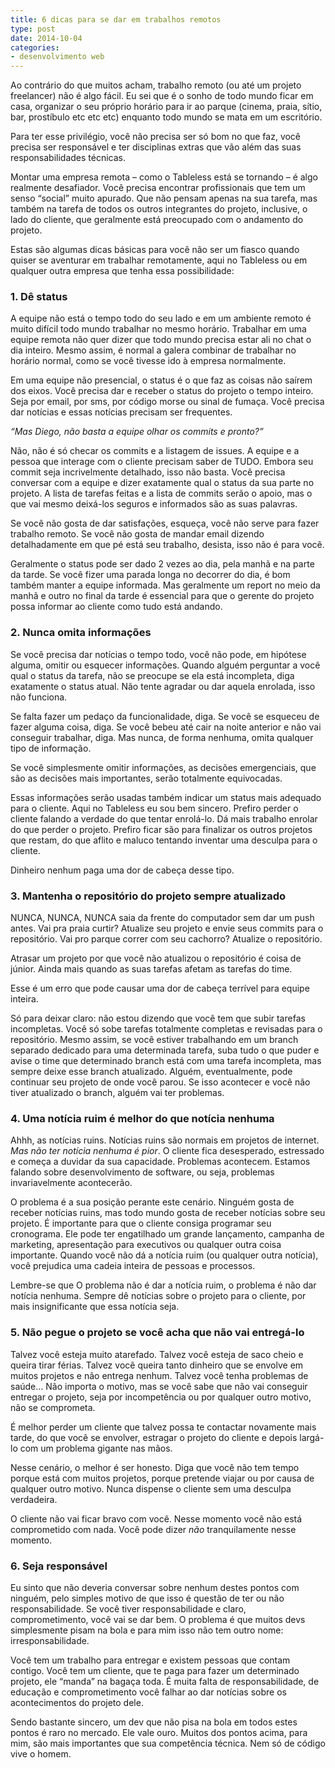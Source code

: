 ```yaml
---
title: 6 dicas para se dar em trabalhos remotos
type: post
date: 2014-10-04
categories:
- desenvolvimento web
---
```


Ao contrário do que muitos acham, trabalho remoto (ou até um projeto freelancer) não é algo fácil. Eu sei que é o sonho de todo mundo ficar em casa, organizar o seu próprio horário para ir ao parque (cinema, praia, sítio, bar, prostíbulo etc etc etc) enquanto todo mundo se mata em um escritório.

Para ter esse privilégio, você não precisa ser só bom no que faz, você precisa ser responsável e ter disciplinas extras que vão além das suas responsabilidades técnicas.

Montar uma empresa remota – como o Tableless está se tornando – é algo realmente desafiador. Você precisa encontrar profissionais que tem um senso “social” muito apurado. Que não pensam apenas na sua tarefa, mas também na tarefa de todos os outros integrantes do projeto, inclusive, o lado do cliente, que geralmente está preocupado com o andamento do projeto.

Estas são algumas dicas básicas para você não ser um fiasco quando quiser se aventurar em trabalhar remotamente, aqui no Tableless ou em qualquer outra empresa que tenha essa possibilidade:

### 1\. Dê status

A equipe não está o tempo todo do seu lado e em um ambiente remoto é muito difícil todo mundo trabalhar no mesmo horário. Trabalhar em uma equipe remota não quer dizer que todo mundo precisa estar ali no chat o dia inteiro. Mesmo assim, é normal a galera combinar de trabalhar no horário normal, como se você tivesse ido à empresa normalmente.

Em uma equipe não presencial, o status é o que faz as coisas não saírem dos eixos. Você precisa dar e receber o status do projeto o tempo inteiro. Seja por email, por sms, por código morse ou sinal de fumaça. Você precisa dar notícias e essas notícias precisam ser frequentes.

_“Mas Diego, não basta a equipe olhar os commits e pronto?”_

Não, não é só checar os commits e a listagem de issues. A equipe e a pessoa que interage com o cliente precisam saber de TUDO. Embora seu commit seja incrivelmente detalhado, isso não basta. Você precisa conversar com a equipe e dizer exatamente qual o status da sua parte no projeto. A lista de tarefas feitas e a lista de commits serão o apoio, mas o que vai mesmo deixá-los seguros e informados são as suas palavras.

Se você não gosta de dar satisfações, esqueça, você não serve para fazer trabalho remoto. Se você não gosta de mandar email dizendo detalhadamente em que pé está seu trabalho, desista, isso não é para você.

Geralmente o status pode ser dado 2 vezes ao dia, pela manhã e na parte da tarde. Se você fizer uma parada longa no decorrer do dia, é bom também manter a equipe informada. Mas geralmente um report no meio da manhã e outro no final da tarde é essencial para que o gerente do projeto possa informar ao cliente como tudo está andando.

### 2\. Nunca omita informações

Se você precisa dar notícias o tempo todo, você não pode, em hipótese alguma, omitir ou esquecer informações. Quando alguém perguntar a você qual o status da tarefa, não se preocupe se ela está incompleta, diga exatamente o status atual. Não tente agradar ou dar aquela enrolada, isso não funciona.

Se falta fazer um pedaço da funcionalidade, diga. Se você se esqueceu de fazer alguma coisa, diga. Se você bebeu até cair na noite anterior e não vai conseguir trabalhar, diga. Mas nunca, de forma nenhuma, omita qualquer tipo de informação.

Se você simplesmente omitir informações, as decisões emergenciais, que são as decisões mais importantes, serão totalmente equivocadas.

Essas informações serão usadas também indicar um status mais adequado para o cliente. Aqui no Tableless eu sou bem sincero. Prefiro perder o cliente falando a verdade do que tentar enrolá-lo. Dá mais trabalho enrolar do que perder o projeto. Prefiro ficar são para finalizar os outros projetos que restam, do que aflito e maluco tentando inventar uma desculpa para o cliente.

Dinheiro nenhum paga uma dor de cabeça desse tipo.

### 3\. Mantenha o repositório do projeto sempre atualizado

NUNCA, NUNCA, NUNCA saia da frente do computador sem dar um push antes. Vai pra praia curtir? Atualize seu projeto e envie seus commits para o repositório. Vai pro parque correr com seu cachorro? Atualize o repositório.

Atrasar um projeto por que você não atualizou o repositório é coisa de júnior. Ainda mais quando as suas tarefas afetam as tarefas do time.

Esse é um erro que pode causar uma dor de cabeça terrível para equipe inteira.

Só para deixar claro: não estou dizendo que você tem que subir tarefas incompletas. Você só sobe tarefas totalmente completas e revisadas para o repositório. Mesmo assim, se você estiver trabalhando em um branch separado dedicado para uma determinada tarefa, suba tudo o que puder e avise o time que determinado branch está com uma tarefa incompleta, mas sempre deixe esse branch atualizado. Alguém, eventualmente, pode continuar seu projeto de onde você parou. Se isso acontecer e você não tiver atualizado o branch, alguém vai ter problemas.

### 4\. Uma notícia ruim é melhor do que notícia nenhuma

Ahhh, as notícias ruins. Notícias ruins são normais em projetos de internet. _Mas não ter notícia nenhuma é pior_. O cliente fica desesperado, estressado e começa a duvidar da sua capacidade. Problemas acontecem. Estamos falando sobre desenvolvimento de software, ou seja, problemas invariavelmente acontecerão.

O problema é a sua posição perante este cenário. Ninguém gosta de receber notícias ruins, mas todo mundo gosta de receber notícias sobre seu projeto. É importante para que o cliente consiga programar seu cronograma. Ele pode ter engatilhado um grande lançamento, campanha de marketing, apresentação para executivos ou qualquer outra coisa importante. Quando você não dá a notícia ruim (ou qualquer outra notícia), você prejudica uma cadeia inteira de pessoas e processos.

Lembre-se que O problema não é dar a notícia ruim, o problema é não dar notícia nenhuma. Sempre dê notícias sobre o projeto para o cliente, por mais insignificante que essa notícia seja.

### 5\. Não pegue o projeto se você acha que não vai entregá-lo

Talvez você esteja muito atarefado. Talvez você esteja de saco cheio e queira tirar férias. Talvez você queira tanto dinheiro que se envolve em muitos projetos e não entrega nenhum. Talvez você tenha problemas de saúde… Não importa o motivo, mas se você sabe que não vai conseguir entregar o projeto, seja por incompetência ou por qualquer outro motivo, não se comprometa.

É melhor perder um cliente que talvez possa te contactar novamente mais tarde, do que você se envolver, estragar o projeto do cliente e depois largá-lo com um problema gigante nas mãos.

Nesse cenário, o melhor é ser honesto. Diga que você não tem tempo porque está com muitos projetos, porque pretende viajar ou por causa de qualquer outro motivo. Nunca dispense o cliente sem uma desculpa verdadeira.

O cliente não vai ficar bravo com você. Nesse momento você não está comprometido com nada. Você pode dizer _não_ tranquilamente nesse momento.

### 6\. Seja responsável

Eu sinto que não deveria conversar sobre nenhum destes pontos com ninguém, pelo simples motivo de que isso é questão de ter ou não responsabilidade. Se você tiver responsabilidade e claro, comprometimento, você vai se dar bem. O problema é que muitos devs simplesmente pisam na bola e para mim isso não tem outro nome: irresponsabilidade.

Você tem um trabalho para entregar e existem pessoas que contam contigo. Você tem um cliente, que te paga para fazer um determinado projeto, ele “manda” na bagaça toda. É muita falta de responsabilidade, de educação e comprometimento você falhar ao dar notícias sobre os acontecimentos do projeto dele.

Sendo bastante sincero, um dev que não pisa na bola em todos estes pontos é raro no mercado. Ele vale ouro. Muitos dos pontos acima, para mim, são mais importantes que sua competência técnica. Nem só de código vive o homem.
